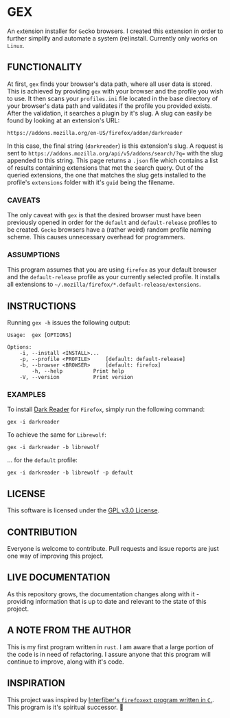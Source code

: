 # GEX

An `ex`tension installer for `Ge`cko browsers. I created this extension in order to further simplify and automate a system (re)install. Currently only works on `Linux`.

## FUNCTIONALITY

At first, `gex` finds your browser's data path, where all user data is stored. This is achieved by providing `gex` with your browser and the profile you wish to use. It then scans your `profiles.ini` file located in the base directory of your browser's data path and validates if the profile you provided exists. After the validation, it searches a plugin by it's slug. A slug can easily be found by looking at an extension's URL:

```
https://addons.mozilla.org/en-US/firefox/addon/darkreader
```

In this case, the final string (`darkreader`) is this extension's slug. A request is sent to `https://addons.mozilla.org/api/v5/addons/search/?q=` with the slug appended to this string. This page returns a `.json` file which contains a list of results containing extensions that met the search query. Out of the queried extensions, the one that matches the slug gets installed to the profile's `extensions` folder with it's `guid` being the filename.

### CAVEATS

The only caveat with `gex` is that the desired browser must have been previously opened in order for the `default` and `default-release` profiles to be created. `Gecko` browsers have a (rather weird) random profile naming scheme. This causes unnecessary overhead for programmers.

### ASSUMPTIONS

This program assumes that you are using `firefox` as your default browser and the `default-release` profile as your currently selected profile. It installs all extensions to `~/.mozilla/firefox/*.default-release/extensions`.

## INSTRUCTIONS

Running `gex -h` issues the following output:

```
Usage:  gex [OPTIONS]

Options:
	-i, --install <INSTALL>...
	-p, --profile <PROFILE>		[default: default-release]
	-b, --browser <BROWSER>		[default: firefox]
        -h, --help			Print help
	-V, --version			Print version
```

### EXAMPLES

To install [Dark Reader](https://addons.mozilla.org/en-US/firefox/addon/darkreader) for `Firefox`, simply run the following command:

```
gex -i darkreader
```

To achieve the same for `Librewolf`:

```
gex -i darkreader -b librewolf
```

... for the `default` profile:

```
gex -i darkreader -b librewolf -p default
```

## LICENSE

This software is licensed under the [GPL v3.0 License](https://www.gnu.org/licenses/gpl-3.0.en.html).

## CONTRIBUTION

Everyone is welcome to contribute. Pull requests and issue reports are just one way of improving this project.

## LIVE DOCUMENTATION

As this repository grows, the documentation changes along with it - providing information that is up to date and relevant to the state of this project.

## A NOTE FROM THE AUTHOR

This is my first program written in `rust`. I am aware that a large portion of the code is in need of refactoring. I assure anyone that this program will continue to improve, along with it's code.

## INSPIRATION

This project was inspired by [Interfiber's `firefoxext` program written in `C`.](https://github.com/Interfiber/firefoxext). This program is it's spiritual successor. 🙂
